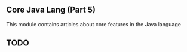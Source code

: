 ## Core Java Lang (Part 5)

This module contains articles about core features in the Java language

## TODO ##

